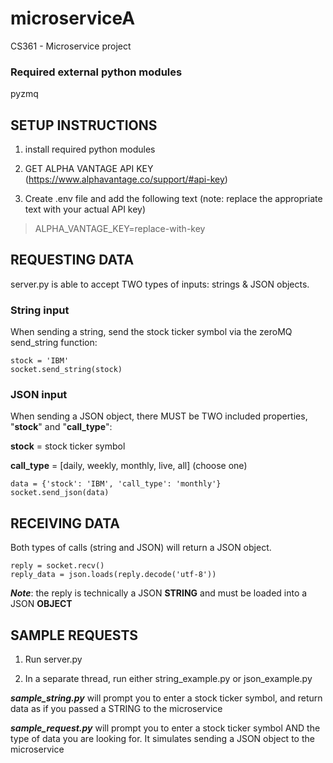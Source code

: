 # microserviceA
CS361 - Microservice project


### Required external python modules 
pyzmq

## SETUP INSTRUCTIONS

1. install required python modules

2. GET ALPHA VANTAGE API KEY (https://www.alphavantage.co/support/#api-key)
3. Create .env file and add the following text (note: replace the appropriate text with your actual API key)
> ALPHA_VANTAGE_KEY=replace-with-key

## REQUESTING DATA

server.py is able to accept TWO types of inputs: strings & JSON objects.

### String input
When sending a string, send the stock ticker symbol via the zeroMQ send_string function:

    stock = 'IBM'
    socket.send_string(stock)

### JSON input
When sending a JSON object, there MUST be TWO included properties, "**stock**" and "**call_type**":

 **stock** = stock ticker symbol

 **call_type** = [daily, weekly, monthly, live, all] (choose one)

    data = {'stock': 'IBM', 'call_type': 'monthly'}
    socket.send_json(data)


## RECEIVING DATA 

Both types of calls (string and JSON) will return a JSON object. 
    
    reply = socket.recv()
    reply_data = json.loads(reply.decode('utf-8'))

**_Note_**: the reply is technically a JSON **STRING** and must be loaded into a JSON **OBJECT**

## SAMPLE REQUESTS
1. Run server.py

2. In a separate thread, run either string_example.py or json_example.py

**_sample_string.py_** will prompt you to enter a stock ticker symbol, and return 
data as if you passed a STRING to the microservice

**_sample_request.py_** will prompt you to enter a stock ticker symbol AND the type of data
you are looking for. It simulates sending a JSON object to the microservice